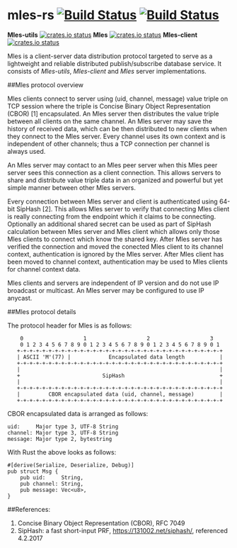 # mles-rs [![Build Status](https://travis-ci.org/jq-rs/mles-rs.svg?branch=master)](https://travis-ci.org/jq-rs/mles-rs) [![Build Status](https://ci.appveyor.com/api/projects/status/github/jq-rs/mles-rs?svg=true)](https://ci.appveyor.com/api/projects/status/github/jq-rs/mles-rs?svg=true)
**Mles-utils** [![crates.io status](https://img.shields.io/crates/v/mles-utils.svg)](https://crates.io/crates/mles-utils)
**Mles** [![crates.io status](https://img.shields.io/crates/v/mles.svg)](https://crates.io/crates/mles)
**Mles-client** [![crates.io status](https://img.shields.io/crates/v/mles-client.svg)](https://crates.io/crates/mles-client)

Mles is a client-server data distribution protocol targeted to serve as a lightweight and reliable distributed publish/subscribe database service. It consists of _Mles-utils_, _Mles-client_ and _Mles_ server implementations.

##Mles protocol overview

Mles clients connect to server using (uid, channel, message) value triple on TCP session where the triple is Concise Binary Object Representation (CBOR) [1] encapsulated. An Mles server then distributes the value triple between all clients on the same channel. An Mles server may save the history of received data, which can be then distributed to new clients when they connect to the Mles server. Every channel uses its own context and is independent of other channels; thus a TCP connection per channel is always used.

An Mles server may contact to an Mles peer server when this Mles peer server sees this connection as a client connection. This allows servers to share and distribute value triple data in an organized and powerful but yet simple manner between other Mles servers.

Every connection between Mles server and client is authenticated using 64-bit SipHash [2]. This allows Mles server to verify that connecting Mles client is really connecting from the endpoint which it claims to be connecting. Optionally an additional shared secret can be used as part of SipHash calculation between Mles server and Mles client which allows only those Mles clients to connect which know the shared key. After Mles server has verified the connection and moved the conected Mles client to its channel context, authentication is ignored by the Mles server. After Mles client has been moved to channel context, authentication may be used to Mles clients for channel context data.

Mles clients and servers are independent of IP version and do not use IP broadcast or multicast. An Mles server may be configured to use IP anycast.

##Mles protocol details

The protocol header for Mles is as follows:
```
    0                   1                   2                   3
    0 1 2 3 4 5 6 7 8 9 0 1 2 3 4 5 6 7 8 9 0 1 2 3 4 5 6 7 8 9 0 1
   +-+-+-+-+-+-+-+-+-+-+-+-+-+-+-+-+-+-+-+-+-+-+-+-+-+-+-+-+-+-+-+-+
   | ASCII 'M'(77) |            Encapsulated data length           |
   +-+-+-+-+-+-+-+-+-+-+-+-+-+-+-+-+-+-+-+-+-+-+-+-+-+-+-+-+-+-+-+-+
   |                                                               |
   +                          SipHash                              +
   |                                                               |
   +-+-+-+-+-+-+-+-+-+-+-+-+-+-+-+-+-+-+-+-+-+-+-+-+-+-+-+-+-+-+-+-+
   |         CBOR encapsulated data (uid, channel, message)        |
   +-+-+-+-+-+-+-+-+-+-+-+-+-+-+-+-+-+-+-+-+-+-+-+-+-+-+-+-+-+-+-+-+
```

CBOR encapsulated data is arranged as follows:
```
uid:     Major type 3, UTF-8 String
channel: Major type 3, UTF-8 String
message: Major type 2, bytestring
```
With Rust the above looks as follows:
```
#[derive(Serialize, Deserialize, Debug)]
pub struct Msg {
    pub uid:     String,
    pub channel: String,
    pub message: Vec<u8>,
}
```
##References:

 1. Concise Binary Object Representation (CBOR), RFC 7049
 2. SipHash: a fast short-input PRF, https://131002.net/siphash/, referenced 4.2.2017
 

